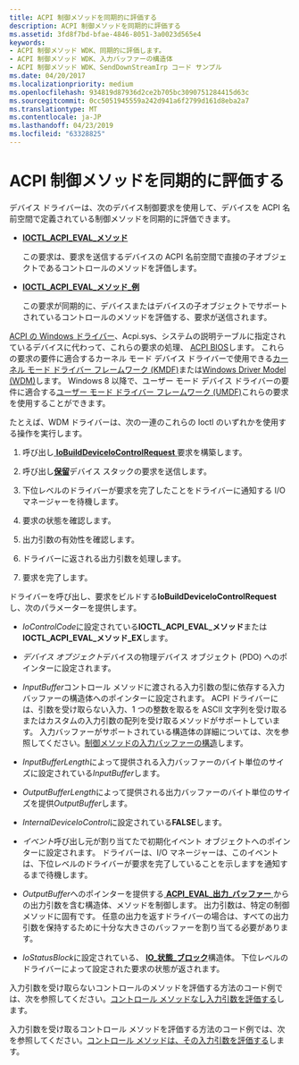 ```yaml
---
title: ACPI 制御メソッドを同期的に評価する
description: ACPI 制御メソッドを同期的に評価する
ms.assetid: 3fd8f7bd-bfae-4846-8051-3a0023d565e4
keywords:
- ACPI 制御メソッド WDK、同期的に評価します。
- ACPI 制御メソッド WDK、入力バッファーの構造体
- ACPI 制御メソッド WDK、SendDownStreamIrp コード サンプル
ms.date: 04/20/2017
ms.localizationpriority: medium
ms.openlocfilehash: 934819d87936d2ce2b705bc3090751284415d63c
ms.sourcegitcommit: 0cc5051945559a242d941a6f2799d161d8eba2a7
ms.translationtype: MT
ms.contentlocale: ja-JP
ms.lasthandoff: 04/23/2019
ms.locfileid: "63328825"
---
```

# <a name="evaluating-acpi-control-methods-synchronously"></a>ACPI 制御メソッドを同期的に評価する


デバイス ドライバーは、次のデバイス制御要求を使用して、デバイスを ACPI 名前空間で定義されている制御メソッドを同期的に評価できます。

-   [**IOCTL\_ACPI\_EVAL\_メソッド**](https://msdn.microsoft.com/library/windows/hardware/ff536148)

    この要求は、要求を送信するデバイスの ACPI 名前空間で直接の子オブジェクトであるコントロールのメソッドを評価します。

-   [**IOCTL\_ACPI\_EVAL\_メソッド\_例**](https://msdn.microsoft.com/library/windows/hardware/ff536149)

    この要求が同期的に、デバイスまたはデバイスの子オブジェクトでサポートされているコントロールのメソッドを評価する、要求が送信されます。

[ACPI の Windows ドライバー](https://msdn.microsoft.com/library/windows/hardware/ff540493)、Acpi.sys、システムの説明テーブルに指定されているデバイスに代わって、これらの要求の処理、 [ACPI BIOS](https://msdn.microsoft.com/library/windows/hardware/ff540487)します。 これらの要求の要件に適合するカーネル モード デバイス ドライバーで使用できる[カーネル モード ドライバー フレームワーク (KMDF)](https://msdn.microsoft.com/library/windows/hardware/dn265580)または[Windows Driver Model (WDM)](https://msdn.microsoft.com/library/windows/hardware/ff565698)します。 Windows 8 以降で、ユーザー モード デバイス ドライバーの要件に適合する[ユーザー モード ドライバー フレームワーク (UMDF)](https://msdn.microsoft.com/library/windows/hardware/ff560442)これらの要求を使用することができます。

たとえば、WDM ドライバーは、次の一連のこれらの Ioctl のいずれかを使用する操作を実行します。

1.  呼び出し[ **IoBuildDeviceIoControlRequest** ](https://msdn.microsoft.com/library/windows/hardware/ff548318)要求を構築します。

2.  呼び出し[**保留**](https://msdn.microsoft.com/library/windows/hardware/ff548336)デバイス スタックの要求を送信します。

3.  下位レベルのドライバーが要求を完了したことをドライバーに通知する I/O マネージャーを待機します。

4.  要求の状態を確認します。

5.  出力引数の有効性を確認します。

6.  ドライバーに返される出力引数を処理します。

7.  要求を完了します。

ドライバーを呼び出し、要求をビルドする**IoBuildDeviceIoControlRequest**し、次のパラメーターを提供します。

-   *IoControlCode*に設定されている**IOCTL\_ACPI\_EVAL\_メソッド**または**IOCTL\_ACPI\_EVAL\_メソッド\_EX**します。

-   *デバイス オブジェクト*デバイスの物理デバイス オブジェクト (PDO) へのポインターに設定されます。

-   *InputBuffer*コントロール メソッドに渡される入力引数の型に依存する入力バッファーの構造体へのポインターに設定されます。 ACPI ドライバーには、引数を受け取らない入力、1 つの整数を取るを ASCII 文字列を受け取るまたはカスタムの入力引数の配列を受け取るメソッドがサポートしています。 入力バッファーがサポートされている構造体の詳細については、次を参照してください。[制御メソッドの入力バッファーの構造](control-method-input-buffer-structures.md)します。

-   *InputBufferLength*によって提供される入力バッファーのバイト単位のサイズに設定されている*InputBuffer*します。

-   *OutputBufferLength*によって提供される出力バッファーのバイト単位のサイズを提供*OutputBuffer*します。

-   *InternalDeviceIoControl*に設定されている**FALSE**します。

-   *イベント*呼び出し元が割り当てたで初期化イベント オブジェクトへのポインターに設定されます。 ドライバーは、I/O マネージャーは、このイベントは、下位レベルのドライバーが要求を完了していることを示しますを通知するまで待機します。

-   *OutputBuffer*へのポインターを提供する[ **ACPI\_EVAL\_出力\_バッファー** ](https://msdn.microsoft.com/library/windows/hardware/ff536123)からの出力引数を含む構造体、メソッドを制御します。 出力引数は、特定の制御メソッドに固有です。 任意の出力を返すドライバーの場合は、すべての出力引数を保持するために十分な大きさのバッファーを割り当てる必要があります。

-   *IoStatusBlock*に設定されている、 [ **IO\_状態\_ブロック**](https://msdn.microsoft.com/library/windows/hardware/ff550671)構造体。 下位レベルのドライバーによって設定された要求の状態が返されます。

入力引数を受け取らないコントロールのメソッドを評価する方法のコード例では、次を参照してください。[コントロール メソッドなし入力引数を評価する](evaluating-a-control-method-without-input-arguments.md)します。

入力引数を受け取るコントロール メソッドを評価する方法のコード例では、次を参照してください。[コントロール メソッドは、その入力引数を評価する](evaluating-a-control-method-that-takes-input-arguments.md)します。
